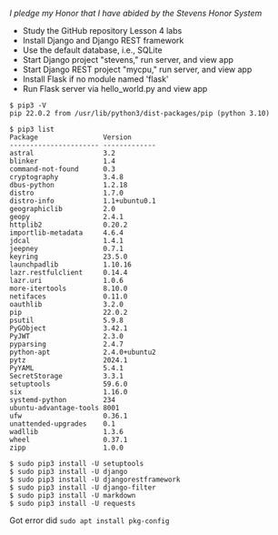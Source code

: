 *I pledge my Honor that I have abided by the Stevens Honor System*

- Study the GitHub repository Lesson 4 labs
- Install Django and Django REST framework
- Use the default database, i.e., SQLite
- Start Django project "stevens," run server, and view app 
- Start Django REST project "mycpu," run server, and view app
- Install Flask if no module named 'flask'
- Run Flask server via hello_world.py and view app

```
$ pip3 -V
pip 22.0.2 from /usr/lib/python3/dist-packages/pip (python 3.10)

$ pip3 list
Package                Version
---------------------- -------------
astral                 3.2
blinker                1.4
command-not-found      0.3
cryptography           3.4.8
dbus-python            1.2.18
distro                 1.7.0
distro-info            1.1+ubuntu0.1
geographiclib          2.0
geopy                  2.4.1
httplib2               0.20.2
importlib-metadata     4.6.4
jdcal                  1.4.1
jeepney                0.7.1
keyring                23.5.0
launchpadlib           1.10.16
lazr.restfulclient     0.14.4
lazr.uri               1.0.6
more-itertools         8.10.0
netifaces              0.11.0
oauthlib               3.2.0
pip                    22.0.2
psutil                 5.9.8
PyGObject              3.42.1
PyJWT                  2.3.0
pyparsing              2.4.7
python-apt             2.4.0+ubuntu2
pytz                   2024.1
PyYAML                 5.4.1
SecretStorage          3.3.1
setuptools             59.6.0
six                    1.16.0
systemd-python         234
ubuntu-advantage-tools 8001
ufw                    0.36.1
unattended-upgrades    0.1
wadllib                1.3.6
wheel                  0.37.1
zipp                   1.0.0

$ sudo pip3 install -U setuptools
$ sudo pip3 install -U django
$ sudo pip3 install -U djangorestframework
$ sudo pip3 install -U django-filter
$ sudo pip3 install -U markdown
$ sudo pip3 install -U requests
```

Got error did 
`sudo apt install pkg-config`
